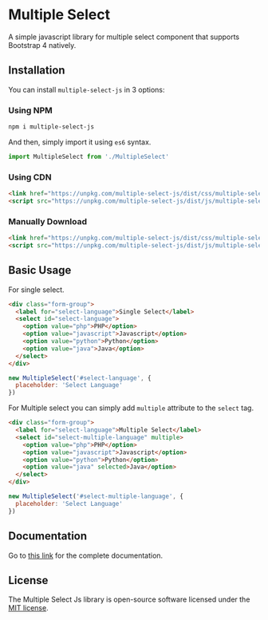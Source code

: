 # Multiple Select 

A simple javascript library for multiple select component that supports Bootstrap 4 natively.

## Installation

You can install `multiple-select-js` in 3 options:

### Using NPM

```bash
npm i multiple-select-js
```

And then, simply import it using `es6` syntax.

```js
import MultipleSelect from './MultipleSelect'
```

### Using CDN
```html
<link href="https://unpkg.com/multiple-select-js/dist/css/multiple-select.css" rel="stylesheet">
<script src="https://unpkg.com/multiple-select-js/dist/js/multiple-select.js"></script>
```

### Manually Download
```html
<link href="https://unpkg.com/multiple-select-js/dist/css/multiple-select.css" rel="stylesheet">
<script src="https://unpkg.com/multiple-select-js/dist/js/multiple-select.js"></script>
```

## Basic Usage

For single select.
```html
<div class="form-group">
  <label for="select-language">Single Select</label>
  <select id="select-language">
    <option value="php">PHP</option>
    <option value="javascript">Javascript</option>
    <option value="python">Python</option>
    <option value="java">Java</option>
  </select>
</div>
```

```js
new MultipleSelect('#select-language', {
  placeholder: 'Select Language'
})
```

For Multiple select you can simply add `multiple` attribute to the `select` tag.

```html
<div class="form-group">
  <label for="select-language">Multiple Select</label>
  <select id="select-multiple-language" multiple>
    <option value="php">PHP</option>
    <option value="javascript">Javascript</option>
    <option value="python">Python</option>
    <option value="java" selected>Java</option>
  </select>
</div>
```

```js
new MultipleSelect('#select-multiple-language', {
  placeholder: 'Select Language'
})
```
## Documentation

Go to [this link](https://ibnujakaria.github.io/multiple-select-js) for the complete documentation.

## License

The Multiple Select Js library is open-source software licensed under the [MIT license](https://opensource.org/licenses/MIT).

